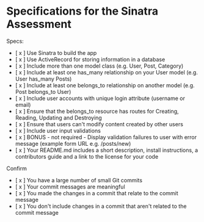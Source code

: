# Specifications for the Sinatra Assessment

Specs:
- [ x ] Use Sinatra to build the app
- [ x ] Use ActiveRecord for storing information in a database
- [ x ] Include more than one model class (e.g. User, Post, Category)
- [ x ] Include at least one has_many relationship on your User model (e.g. User has_many Posts)
- [ x ] Include at least one belongs_to relationship on another model (e.g. Post belongs_to User)
- [ x ] Include user accounts with unique login attribute (username or email)
- [ x ] Ensure that the belongs_to resource has routes for Creating, Reading, Updating and Destroying
- [ x ] Ensure that users can't modify content created by other users
- [ x ] Include user input validations
- [ x ] BONUS - not required - Display validation failures to user with error message (example form URL e.g. /posts/new)
- [ x ] Your README.md includes a short description, install instructions, a contributors guide and a link to the license for your code

Confirm
- [ x ] You have a large number of small Git commits
- [ x ] Your commit messages are meaningful
- [ x ] You made the changes in a commit that relate to the commit message
- [ x ] You don't include changes in a commit that aren't related to the commit message
